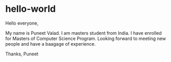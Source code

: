 # hello-world
Hello everyone,

My name is Puneet Valad. I am masters student from India. I have enrolled for Masters of Computer Science Program.
Looking forward to meeting new people and have a baagage of experience.

Thanks,
Puneet
